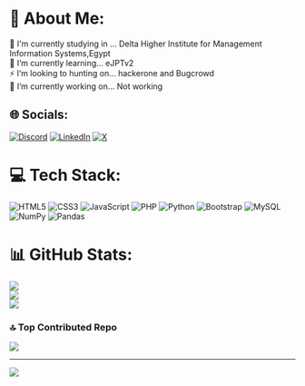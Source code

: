 # 💫 About Me:
🏫 I'm currently studying in ... Delta Higher Institute for Management Information Systems,Egypt<br>🌱 I’m currently learning... eJPTv2<br>⚡ I’m looking to hunting on... hackerone and Bugcrowd<br>🔭 I’m currently working on... Not working<br>


## 🌐 Socials:
[![Discord](https://img.shields.io/badge/Discord-%237289DA.svg?logo=discord&logoColor=white)](https://discord.gg/884926420709691392) [![LinkedIn](https://img.shields.io/badge/LinkedIn-%230077B5.svg?logo=linkedin&logoColor=white)](https://linkedin.com/in/mahmoud0-mounir0) [![X](https://img.shields.io/badge/X-black.svg?logo=X&logoColor=white)](https://x.com/MahmoudMunir0) 

# 💻 Tech Stack:
![HTML5](https://img.shields.io/badge/html5-%23E34F26.svg?style=for-the-badge&logo=html5&logoColor=white) ![CSS3](https://img.shields.io/badge/css3-%231572B6.svg?style=for-the-badge&logo=css3&logoColor=white) ![JavaScript](https://img.shields.io/badge/javascript-%23323330.svg?style=for-the-badge&logo=javascript&logoColor=%23F7DF1E) ![PHP](https://img.shields.io/badge/php-%23777BB4.svg?style=for-the-badge&logo=php&logoColor=white) ![Python](https://img.shields.io/badge/python-3670A0?style=for-the-badge&logo=python&logoColor=ffdd54) ![Bootstrap](https://img.shields.io/badge/bootstrap-%238511FA.svg?style=for-the-badge&logo=bootstrap&logoColor=white) ![MySQL](https://img.shields.io/badge/mysql-4479A1.svg?style=for-the-badge&logo=mysql&logoColor=white) ![NumPy](https://img.shields.io/badge/numpy-%23013243.svg?style=for-the-badge&logo=numpy&logoColor=white) ![Pandas](https://img.shields.io/badge/pandas-%23150458.svg?style=for-the-badge&logo=pandas&logoColor=white)
# 📊 GitHub Stats:
![](https://github-readme-stats.vercel.app/api?username=Mahm0udMunir0&theme=github_dark&hide_border=true&include_all_commits=true&count_private=false)<br/>
![](https://github-readme-streak-stats.herokuapp.com/?user=Mahm0udMunir0&theme=github_dark&hide_border=true)<br/>
![](https://github-readme-stats.vercel.app/api/top-langs/?username=Mahm0udMunir0&theme=github_dark&hide_border=true&include_all_commits=true&count_private=false&layout=compact)

### 🔝 Top Contributed Repo
![](https://github-contributor-stats.vercel.app/api?username=Mahm0udMunir0&limit=5&theme=github_dark&combine_all_yearly_contributions=true)

---
[![](https://visitcount.itsvg.in/api?id=Mahm0udMunir0&icon=2&color=0)](https://visitcount.itsvg.in)

<!-- Proudly created with GPRM ( https://gprm.itsvg.in ) -->
